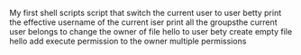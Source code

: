 My first shell scripts
script that switch the current user to user betty
print the effective username of the current iser
print all the groupsthe current user belongs to
change the owner of file hello to user bety
create empty file hello
add execute permission to the owner
multiple permissions
